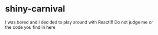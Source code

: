# shiny-carnival
I was bored and I decided to play around with React!!! Do not judge me or the code you find in here
